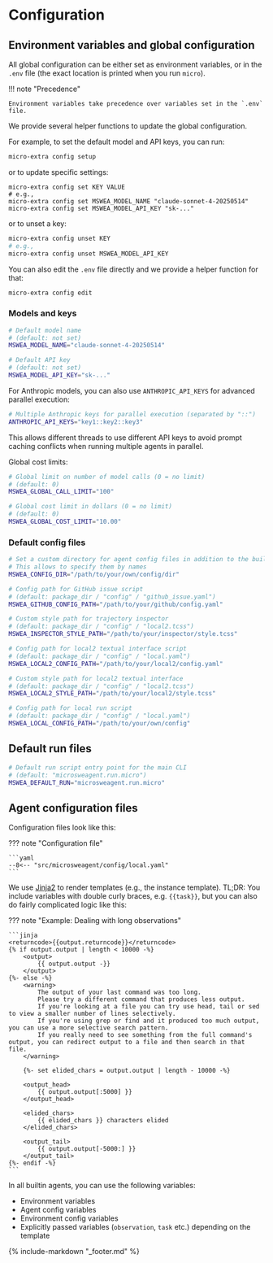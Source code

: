 # Configuration

## Environment variables and global configuration

All global configuration can be either set as environment variables, or in the `.env` file (the exact location is printed when you run `micro`).

!!! note "Precedence"

    Environment variables take precedence over variables set in the `.env` file.

We provide several helper functions to update the global configuration.

For example, to set the default model and API keys, you can run:

```bash
micro-extra config setup
```

or to update specific settings:

```
micro-extra config set KEY VALUE
# e.g.,
micro-extra config set MSWEA_MODEL_NAME "claude-sonnet-4-20250514"
micro-extra config set MSWEA_MODEL_API_KEY "sk-..."
```

or to unset a key:

```bash
micro-extra config unset KEY
# e.g.,
micro-extra config unset MSWEA_MODEL_API_KEY
```

You can also edit the `.env` file directly and we provide a helper function for that:

```bash
micro-extra config edit
```

### Models and keys

```bash
# Default model name
# (default: not set)
MSWEA_MODEL_NAME="claude-sonnet-4-20250514"

# Default API key
# (default: not set)
MSWEA_MODEL_API_KEY="sk-..."
```

For Anthropic models, you can also use `ANTHROPIC_API_KEYS` for advanced parallel execution:

```bash
# Multiple Anthropic keys for parallel execution (separated by "::")
ANTHROPIC_API_KEYS="key1::key2::key3"
```

This allows different threads to use different API keys to avoid prompt caching conflicts when running multiple agents in parallel.

Global cost limits:

```bash
# Global limit on number of model calls (0 = no limit)
# (default: 0)
MSWEA_GLOBAL_CALL_LIMIT="100"

# Global cost limit in dollars (0 = no limit)
# (default: 0)
MSWEA_GLOBAL_COST_LIMIT="10.00"
```

### Default config files

```bash
# Set a custom directory for agent config files in addition to the builtin ones
# This allows to specify them by names
MSWEA_CONFIG_DIR="/path/to/your/own/config/dir"

# Config path for GitHub issue script
# (default: package_dir / "config" / "github_issue.yaml")
MSWEA_GITHUB_CONFIG_PATH="/path/to/your/github/config.yaml"

# Custom style path for trajectory inspector
# (default: package_dir / "config" / "local2.tcss")
MSWEA_INSPECTOR_STYLE_PATH="/path/to/your/inspector/style.tcss"

# Config path for local2 textual interface script
# (default: package_dir / "config" / "local.yaml")
MSWEA_LOCAL2_CONFIG_PATH="/path/to/your/local2/config.yaml"

# Custom style path for local2 textual interface
# (default: package_dir / "config" / "local2.tcss")
MSWEA_LOCAL2_STYLE_PATH="/path/to/your/local2/style.tcss"

# Config path for local run script
# (default: package_dir / "config" / "local.yaml")
MSWEA_LOCAL_CONFIG_PATH="/path/to/your/own/config"
```

## Default run files

```bash
# Default run script entry point for the main CLI
# (default: "microsweagent.run.micro")
MSWEA_DEFAULT_RUN="microsweagent.run.micro"
```

## Agent configuration files

Configuration files look like this:

??? note "Configuration file"

    ```yaml
    --8<-- "src/microsweagent/config/local.yaml"
    ```

We use [Jinja2](https://jinja.palletsprojects.com/) to render templates (e.g., the instance template).
TL;DR: You include variables with double curly braces, e.g. `{{task}}`, but you can also do fairly complicated logic like this:

??? note "Example: Dealing with long observations"

    ```jinja
    <returncode>{{output.returncode}}</returncode>
    {% if output.output | length < 10000 -%}
        <output>
            {{ output.output -}}
        </output>
    {%- else -%}
        <warning>
            The output of your last command was too long.
            Please try a different command that produces less output.
            If you're looking at a file you can try use head, tail or sed to view a smaller number of lines selectively.
            If you're using grep or find and it produced too much output, you can use a more selective search pattern.
            If you really need to see something from the full command's output, you can redirect output to a file and then search in that file.
        </warning>

        {%- set elided_chars = output.output | length - 10000 -%}

        <output_head>
            {{ output.output[:5000] }}
        </output_head>

        <elided_chars>
            {{ elided_chars }} characters elided
        </elided_chars>

        <output_tail>
            {{ output.output[-5000:] }}
        </output_tail>
    {%- endif -%}
    ```

In all builtin agents, you can use the following variables:

- Environment variables
- Agent config variables
- Environment config variables
- Explicitly passed variables (`observation`, `task` etc.) depending on the template

{% include-markdown "_footer.md" %}